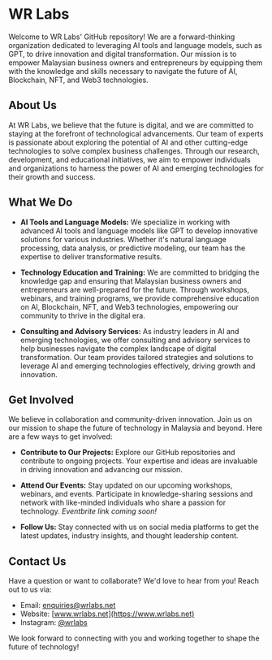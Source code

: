 # WR Labs

Welcome to WR Labs' GitHub repository! We are a forward-thinking organization dedicated to leveraging AI tools and language models, such as GPT, to drive innovation and digital transformation. Our mission is to empower Malaysian business owners and entrepreneurs by equipping them with the knowledge and skills necessary to navigate the future of AI, Blockchain, NFT, and Web3 technologies.

## About Us

At WR Labs, we believe that the future is digital, and we are committed to staying at the forefront of technological advancements. Our team of experts is passionate about exploring the potential of AI and other cutting-edge technologies to solve complex business challenges. Through our research, development, and educational initiatives, we aim to empower individuals and organizations to harness the power of AI and emerging technologies for their growth and success.

## What We Do

- **AI Tools and Language Models:** We specialize in working with advanced AI tools and language models like GPT to develop innovative solutions for various industries. Whether it's natural language processing, data analysis, or predictive modeling, our team has the expertise to deliver transformative results.

- **Technology Education and Training:** We are committed to bridging the knowledge gap and ensuring that Malaysian business owners and entrepreneurs are well-prepared for the future. Through workshops, webinars, and training programs, we provide comprehensive education on AI, Blockchain, NFT, and Web3 technologies, empowering our community to thrive in the digital era.

- **Consulting and Advisory Services:** As industry leaders in AI and emerging technologies, we offer consulting and advisory services to help businesses navigate the complex landscape of digital transformation. Our team provides tailored strategies and solutions to leverage AI and emerging technologies effectively, driving growth and innovation.

## Get Involved

We believe in collaboration and community-driven innovation. Join us on our mission to shape the future of technology in Malaysia and beyond. Here are a few ways to get involved:

- **Contribute to Our Projects:** Explore our GitHub repositories and contribute to ongoing projects. Your expertise and ideas are invaluable in driving innovation and advancing our mission.

- **Attend Our Events:** Stay updated on our upcoming workshops, webinars, and events. Participate in knowledge-sharing sessions and network with like-minded individuals who share a passion for technology. *Eventbrite link coming soon!*

- **Follow Us:** Stay connected with us on social media platforms to get the latest updates, industry insights, and thought leadership content.

## Contact Us

Have a question or want to collaborate? We'd love to hear from you! Reach out to us via:

- Email: [enquiries@wrlabs.net](mailto:enquiries@wrlabs.net)
- Website: [www.wrlabs.net](https://www.wrlabs.net)
- Instagram: [@wrlabs](https://instagram.com/wr_labs)

We look forward to connecting with you and working together to shape the future of technology!

